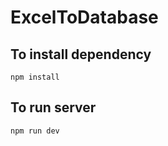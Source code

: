 # ExcelToDatabase

## To install dependency
```
npm install
```
## To run server
```
npm run dev
```
